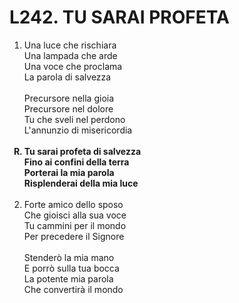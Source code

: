 # L242. TU SARAI PROFETA

<ol>
  <li>Una luce che rischiara<br>
    Una lampada che arde<br>
    Una voce che proclama<br>
    La parola di salvezza<br><br>
    Precursore nella gioia<br>
    Precursore nel dolore<br>
    Tu che sveli nel perdono<br>
    L'annunzio di misericordia</li><br>
  <b><li type="A" value="18">Tu sarai profeta di salvezza<br>
    Fino ai confini della terra<br>
    Porterai la mia parola<br>
    Risplenderai della mia luce</li></b><br>
  <li value="2">Forte amico dello sposo<br>
    Che gioisci alla sua voce<br>
    Tu cammini per il mondo<br>
    Per precedere il Signore<br><br>
    Stenderò la mia mano<br>
    E porrò sulla tua bocca<br>
    La potente mia parola<br>
    Che convertirà il mondo</li>
</ol>

